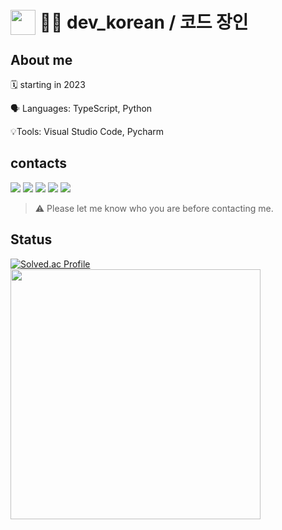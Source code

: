 # <img src="https://www.emojiall.com/images/120/twitter/twemoji-13.0.1/1f1f0-1f1f7.png" width="40px" style="position: relative; top: 10px "/> 🧑‍💻 dev_korean / 코드 장인
## About me
🗓️ starting in 2023

🗣️ Languages: TypeScript, Python

💡Tools: Visual Studio Code, Pycharm



## contacts

<a href="https://www.youtube.com/channel/UCl4Gj1GolNH5_BzeCzQbNFw" target="_blank"><img src="https://img.shields.io/badge/Youtube-FF0000?style=flat&logo=youtube&logoColor=f3f3f3"/></a>
<a href="https://soundcloud.com/dev_haewon" target="_blank"><img src="https://img.shields.io/badge/SoundCloud-FF791A?style=flat&logo=soundcloud&logoColor=f3f3f3"/></a>
<a href="https://open.spotify.com/user/313eou2gpsgjhchhl46qmisfovum" target="_blank"><img src="https://img.shields.io/badge/Spotify-1DB954?style=flat&logo=spotify&logoColor=f3f3f3"/></a>
<a href="https://www.twitch.tv/breaker77777" target="_blank"><img src="https://img.shields.io/badge/Twitch-9146FF?style=flat&logo=Twitch&logoColor=f3f3f3"/></a>
<a href="https://steamcommunity.com/id/devkorean" target="_blank"><img src="https://img.shields.io/badge/Steam-272727?style=flag&logo=Steam&logoColor=f3f3f3"/></a>
> ⚠️ Please let me know who you are before contacting me.

## Status
[![Solved.ac Profile](http://mazassumnida.wtf/api/v2/generate_badge?boj=dev_haewon)](https://solved.ac/dev_haewon/)
<img src="https://github-readme-stats.vercel.app/api?username=dev-korean&show_icons=true&theme=radical" width="400px"/>
